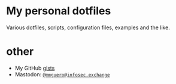 # My personal dotfiles

Various dotfiles, scripts, configuration files, examples and the like.

# other

* My GitHub [gists](https://gist.github.com/mmguero)
* Mastodon: <a rel="me" href="https://infosec.exchange/@mmguero">`@mmguero@infosec.exchange`</a>